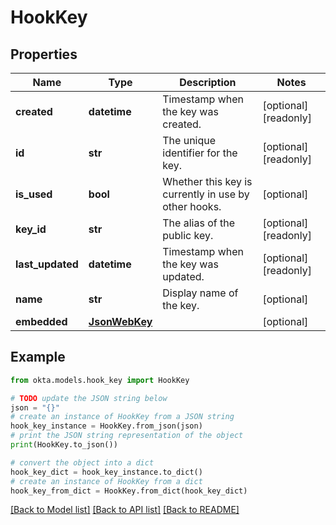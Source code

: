 # HookKey


## Properties

Name | Type | Description | Notes
------------ | ------------- | ------------- | -------------
**created** | **datetime** | Timestamp when the key was created. | [optional] [readonly] 
**id** | **str** | The unique identifier for the key. | [optional] [readonly] 
**is_used** | **bool** | Whether this key is currently in use by other hooks. | [optional] 
**key_id** | **str** | The alias of the public key. | [optional] [readonly] 
**last_updated** | **datetime** | Timestamp when the key was updated. | [optional] [readonly] 
**name** | **str** | Display name of the key. | [optional] 
**embedded** | [**JsonWebKey**](JsonWebKey.md) |  | [optional] 

## Example

```python
from okta.models.hook_key import HookKey

# TODO update the JSON string below
json = "{}"
# create an instance of HookKey from a JSON string
hook_key_instance = HookKey.from_json(json)
# print the JSON string representation of the object
print(HookKey.to_json())

# convert the object into a dict
hook_key_dict = hook_key_instance.to_dict()
# create an instance of HookKey from a dict
hook_key_from_dict = HookKey.from_dict(hook_key_dict)
```
[[Back to Model list]](../README.md#documentation-for-models) [[Back to API list]](../README.md#documentation-for-api-endpoints) [[Back to README]](../README.md)



